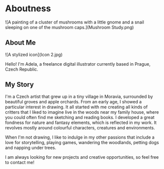 # Aboutness

![A painting of a cluster of mushrooms with a little gnome and a snail sleeping on one of the mushroom caps.](Mushroom Study.png) 

## About Me

![A stylized icon](Icon 2.jpg)

Hello! I'm Adela, a freelance digital illustrator currently based in Prague, Czech Republic.

## My Story

I'm a Czech artist that grew up in a tiny village in Moravia, surrounded by beautiful groves and apple orchards. From an early age, I showed a particular interest in drawing. It all started with me creating all kinds of critters that I liked to imagine live in the woods near my family house, where you could often find me sketching and reading books. I developed a great fondness for nature and fantasy elements, which is reflected in my work. It revolves mostly around colourful characters, creatures and environments. 

When I'm not drawing, I like to indulge in my other passions that include a love for storytelling, playing games, wandering the woodlands, petting dogs and napping under trees.

I am always looking for new projects and creative opportunities, so feel free to contact me!
